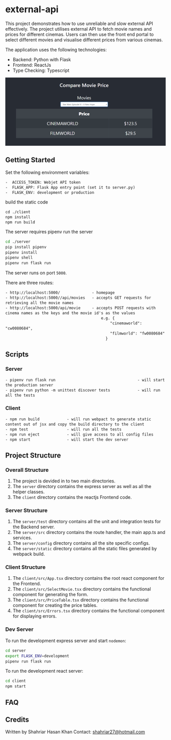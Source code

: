 # external-api
This project demonstrates how to use unreliable and slow external API effectively. The project utilises external API to fetch movie names and prices for different cinemas. Users can then use the front end portal to select different movies and visualise different prices from various cinemas.


The application uses the following technologies:
- Backend: Python with Flask
- Frontend: ReactJs 
- Type Checking: Typescript

<img src="images/external-api.PNG">

## Getting Started

Set the following environment variables:
```
-  ACCESS_TOKEN: Webjet API token
-  FLASK_APP: Flask App entry point (set it to server.py)
-  FLASK_ENV: development or production
```

build the static code
```
cd ./client
npm install
npm run build
```
The server requires pipenv
run the server
```bash
cd ./server
pip install pipenv
pipenv install
pipenv shell
pipenv run flask run
```

The server runs on port `5000`.

There are three routes:
```
- http://localhost:5000/              - homepage
- http://localhost:5000//api/movies   - accepts GET requests for retrieving all the movie names
- http://localhost:5000/api/movie     - accepts POST requests with cinema names as the keys and the movie id's as the values
                                          e.g. {
                                              "cinemaworld": "cw0080684",
                                              "filmworld": "fw0080684"
                                            }
```

## Scripts

### Server

```
- pipenv run flask run                                    - will start the production server
- pipenv run python -m unittest discover tests            - will run all the tests
```

### Client

```
- npm run build            - will run webpact to generate static content out of jsx and copy the build directory to the client
- npm test                 - will run all the tests
- npm run eject            - will give access to all config files
- npm start                - will start the dev server
```

## Project Structure

### Overall Structure

1. The project is devided in to two main directories. 
2. The `server` directory contains the express server as well as all the helper classes.
3. The `client` directory contains the reactjs Frontend code.

### Server Structure

1. The `server/test` directory contains all the unit and integration tests for the Backend server.
2. The `server/src` directory contains the route handler, the main app.ts and services.
3. The `server/config` directory contains all the site specific configs.
4. The `server/static` directory contains all the static files generated by webpack build.

### Client Structure

1. The `client/src/App.tsx` directory contains the root react component for the Frontend.
2. The `client/src/SelectMovie.tsx` directory contains the functional component for generating the form.
3. The `client/src/PriceTable.tsx` directory contains the functional component for creating the price tables.
4. The `client/src/Errors.tsx` directory contains the functional component for displaying errors.


### Dev Server

To run the development express server and start `nodemon`:

```bash
cd server
export FLASK_ENV=development
pipenv run flask run 
```

To run the development react server:

```bash
cd client
npm start
```

## FAQ

## Credits

Written by Shahriar Hasan Khan
Contact: shahriar27@hotmail.com

